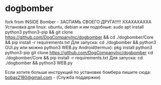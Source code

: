 # dogbomber
 fork from INSIDE Bomber - ЗАСПАМЬ СВОЕГО ДРУГА!!!!! ХХАХАХАХХА
 Установка для linux:
    ubuntu, debian и им подобные:
        sudo apt install python3 python3-pip && git clone https://github.com/DogCompanyInc/dogbomber && cd ./dogbomber/Core && pip install -r requirements.txt
        Для запуска:
            cd ./dogbomber && python3 GUI.py или можно python3 WEB.py
    Android(termux):
        pkg install python3 python3-pip
        git clone https://github.com/DogCompanyInc/dogbomber
        cd ./dogbomber/Core && pip install -r requirements.txt
        Для запуска:
            cd ./dogbomber && python3 WEB.py

Если хотите больше инструкций по установке бомбера пишите сюда:
        bobas2180@gmail.com - (Служба поддержки)
